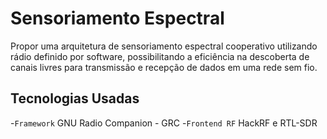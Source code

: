 # Sensoriamento Espectral

Propor uma arquitetura de sensoriamento espectral cooperativo utilizando rádio definido por software, possibilitando a eficiência na descoberta de canais livres para transmissão e recepção de dados em uma rede sem fio.

## Tecnologias Usadas 

-`Framework` GNU Radio Companion - GRC
-`Frontend RF` HackRF e RTL-SDR
